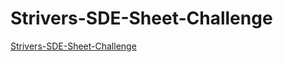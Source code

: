 # Strivers-SDE-Sheet-Challenge
[Strivers-SDE-Sheet-Challenge](https://takeuforward.org/interviews/strivers-sde-sheet-challenge-2023/)
